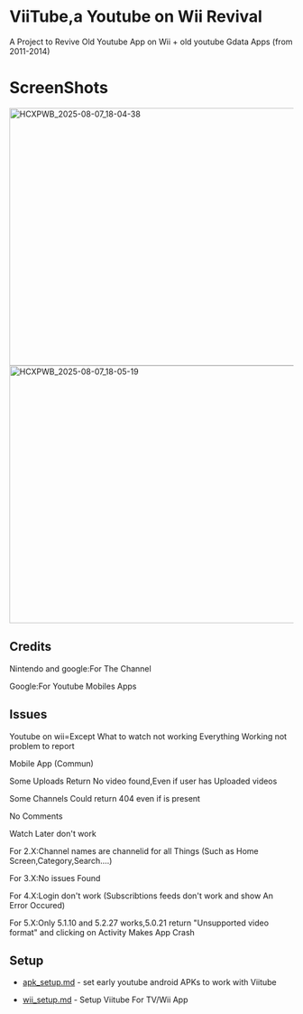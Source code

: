 # ViiTube,a Youtube on Wii Revival

A Project to Revive Old Youtube App on Wii + old youtube Gdata Apps (from 2011-2014)

# ScreenShots

<img width="827" height="456" alt="HCXPWB_2025-08-07_18-04-38" src="https://github.com/user-attachments/assets/74705839-7811-448f-8452-4ce515844585" />

<img width="827" height="456" alt="HCXPWB_2025-08-07_18-05-19" src="https://github.com/user-attachments/assets/3f42a79a-2661-4b17-a0b1-b062c09765a9" />


## Credits

Nintendo and google:For The Channel

Google:For Youtube Mobiles Apps

## Issues

Youtube on wii=Except What to watch not working Everything Working not problem to report

Mobile App (Commun)

Some Uploads Return No video found,Even if user has Uploaded videos

Some Channels Could return 404 even if is present

No Comments

Watch Later don't work

For 2.X:Channel names are channelid for all Things (Such as Home Screen,Category,Search....)

For 3.X:No issues Found

For 4.X:Login don't work (Subscribtions feeds don't work and show An Error Occured)

For 5.X:Only 5.1.10 and 5.2.27 works,5.0.21 return "Unsupported video format" and clicking on Activity Makes App Crash

## Setup

- [apk_setup.md](apk_setup.md) - set early youtube android APKs to work with Viitube

- [wii_setup.md](wii_setup.md) - Setup Viitube For TV/Wii App


